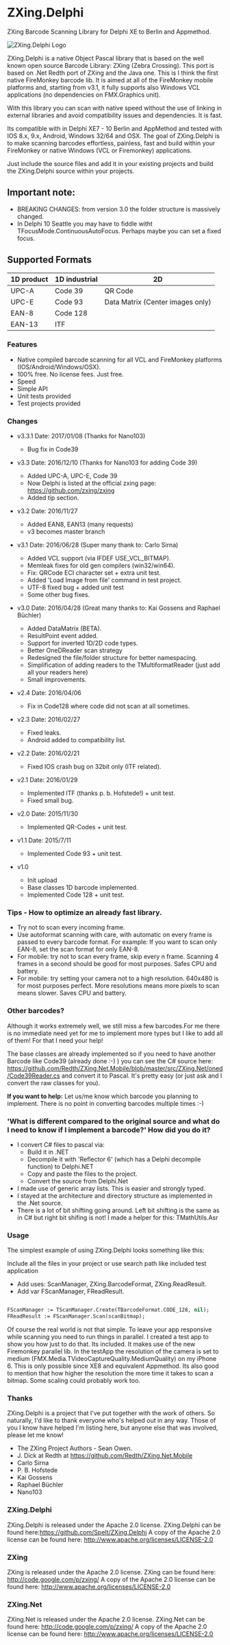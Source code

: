 # ZXing.Delphi
ZXing Barcode Scanning Library for Delphi XE to Berlin and Appmethod. 

![ZXing.Delphi Logo](https://github.com/Spelt/ZXing.Delphi/blob/v_3.0/zxing.Delphi.picture2.png )

ZXing.Delphi is a native Object Pascal library that is based on the well known open source Barcode Library: ZXing (Zebra Crossing). This port is based on .Net Redth port of ZXing and the Java one. This is I think the first native FireMonkey barcode lib. It is aimed at all of the FireMonkey mobile platforms and, starting from v3.1, it fully supports also Windows VCL applications (no dependencies on FMX.Graphics unit).

With this library you can scan with native speed without the use of linking in external libraries and avoid compatibility issues and dependencies. It is fast.

Its compatible with in Delphi XE7 - 10 Berlin and AppMethod and tested with IOS 8.x, 9.x, Android, Windows 32/64 and OSX. 
The goal of ZXing.Delphi is to make scanning barcodes effortless, painless, fast and build within your FireMonkey or native Windows (VCL or Firemonkey) applications.  

Just include the source files and add it in your existing projects and build the ZXing.Delphi source within your projects.


## Important note:

- BREAKING CHANGES: from version 3.0 the folder structure is massively changed.  
- In Delphi 10 Seattle you may have to fiddle witht TFocusMode.ContinuousAutoFocus. Perhaps maybe you can set a fixed focus.


## Supported Formats

| 1D product | 1D industrial | 2D
| ---------- | ------------- | --------------
| UPC-A      | Code 39       | QR Code
| UPC-E      | Code 93       | Data Matrix (Center images only)
| EAN-8      | Code 128      | 
| EAN-13     | ITF           | 


### Features
- Native compiled barcode scanning for all VCL and FireMonkey platforms (IOS/Android/Windows/OSX).
- 100% free. No license fees. Just free.
- Speed
- Simple API
- Unit tests provided
- Test projects provided
	

### Changes
- v3.3.1 Date: 2017/01/08 (Thanks for Nano103)
	- Bug fix in Code39

- v3.3 Date: 2016/12/10 (Thanks for Nano103 for adding Code 39)
	- Added UPC-A, UPC-E, Code 39
	- Now Delphi is listed at the official zxing page: https://github.com/zxing/zxing	
	- Added tip section.

- v3.2 Date: 2016/11/27 
	- Added EAN8, EAN13 (many requests)
	- v3 becomes master branch

- v3.1 Date: 2016/06/28 (Super many thank to: Carlo Sirna)
	- Added VCL support (via IFDEF USE_VCL_BITMAP).
	- Memleak fixes for old gen compilers (win32/win64).
	- Fix: QRCode ECI character set + extra unit test.
	- Added 'Load Image from file' command in test project.
	- UTF-8 fixed bug + added unit test
	- Some other bug fixes.

- v3.0 Date: 2016/04/28 (Great many thanks to: Kai Gossens and Raphael Büchler)

	- Added DataMatrix (BETA).
	- ResultPoint event added.
	- Support for inverted 1D/2D code types.
	- Better OneDReader scan strategy
	- Redesigned the file/folder structure for better namespacing.
	- Simplification of adding readers to the TMultiformatReader (just add all your readers here)
	- Small improvements.
	
- v2.4 Date: 2016/04/06
    - Fix in Code128 where code did not scan at all sometimes.    

- v2.3 Date: 2016/02/27
	- Fixed leaks.
    - Android added to compatibility list.

- v2.2 Date: 2016/02/21
	- Fixed IOS crash bug on 32bit only (ITF related).

- v2.1 Date: 2016/01/29
	- Implemented ITF (thanks p. b. Hofstede!) + unit test.
	- Fixed small bug.
	
- v2.0 Date: 2015/11/30
	- Implemented QR-Codes + unit test.

- v1.1 Date: 2015/7/11
	- Implemented Code 93 + unit test.

- v1.0
 	- Init upload
 	- Base classes 1D barcode implemented.	
 	- Implemented Code 128 + unit test.

### Tips - How to optimize an already fast library.
- Try not to scan every incoming frame. 
- Use autoformat scanning with care, with automatic on every frame is passed to every barcode format. For example: If you want to scan only EAN-8, set the scan format for only EAN-8. 
- For mobile: try not to scan every frame, skip every n frame. Scanning 4 frames in a second should be good for most purposes. Safes CPU and battery.
- For mobile: try setting your camera not to a high resolution. 640x480 is for most purposes perfect. More resolutions means more pixels to scan means slower. Saves CPU and battery. 
	
	
	
### Other barcodes?
Although it works extremely well, we still miss a few barcodes.For me there is no immediate need yet for me to implement more types but I like to add all of them! For that I need your help! 

The base classes are already implemented so if you need to have another Barcode like Code39 (already done :-) ) you can see the C# source here: https://github.com/Redth/ZXing.Net.Mobile/blob/master/src/ZXing.Net/oned/Code39Reader.cs and convert it to Pascal. It's pretty easy (or just ask and I convert the raw classes for you). 


**If you want to help:** Let us/me know which barcode you planning to implement. There is no point in converting barcodes multiple times :-)


### 'What is different compared to the original source and what do I need to know if I implement a barcode?' How did you do it?
- I convert C# files to pascal via: 
	- Build it in .NET
	- Decompile it with 'Reflector 6' (which has a Delphi decompile function) to Delphi.NET 
	- Copy and paste the files to the project.
	- Convert the source from Delphi.Net	
- I made use of generic array lists. This is easier and strongly typed.
- I stayed at the architecture and directory structure as implemented in the .Net source.  
- There is a lot of bit shifting going around. Left bit shifting is the same as in C# but right bit shifing is not! I made a helper for this: TMathUtils.Asr 


### Usage
The simplest example of using ZXing.Delphi looks something like this:

Include all the files in your project or use search path like included test application
- Add uses: ScanManager, ZXing.BarcodeFormat, ZXing.ReadResult.
- Add var FScanManager, FReadResult.

```Pascal  

FScanManager := TScanManager.Create(TBarcodeFormat.CODE_128, nil);
FReadResult := FScanManager.Scan(scanBitmap);

```

Of course the real world is not that simple.  To leave your app responsive while scanning you need to run things in parallel. I created a test app to show you how just to do that. Its included.  It makes use of the new Firemonkey parallel lib. In the testApp the resolution of the camera is set to medium (FMX.Media.TVideoCaptureQuality.MediumQuality) on my iPhone 6. This is only possible since XE8 and equivalent Appmethod. Its also good to mention that how higher the resolution the more time it takes to scan a bitmap. Some scaling could probably work too.


### Thanks
ZXing.Delphi is a project that I've put together with the work of others.  So naturally, I'd like to thank everyone who's helped out in any way.  Those of you I know have helped I'm listing here, but anyone else that was involved, please let me know!

- The ZXing Project Authors - Sean Owen.
- J. Dick at Redth at https://github.com/Redth/ZXing.Net.Mobile
- Carlo Sirna
- P. B. Hofstede
- Kai Gossens
- Raphael Büchler
- Nano103


### ZXing.Delphi
ZXing.Delphi is released under the Apache 2.0 license.
ZXing.Delphi can be found here:https://github.com/Spelt/ZXing.Delphi
A copy of the Apache 2.0 license can be found here: http://www.apache.org/licenses/LICENSE-2.0


### ZXing
ZXing is released under the Apache 2.0 license.
ZXing can be found here: http://code.google.com/p/zxing/
A copy of the Apache 2.0 license can be found here: http://www.apache.org/licenses/LICENSE-2.0


### ZXing.Net
ZXing.Net is released under the Apache 2.0 license.
ZXing.Net can be found here: http://code.google.com/p/zxing/
A copy of the Apache 2.0 license can be found here: http://www.apache.org/licenses/LICENSE-2.0
